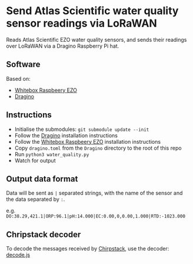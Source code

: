 # Send Atlas Scientific water quality sensor readings via LoRaWAN

Reads Atlas Scientific EZO water quality sensors, and sends their readings over LoRaWAN via a Dragino Raspberry Pi hat.

## Software

Based on:

* [Whitebox Raspbeery EZO](https://github.com/whitebox-labs/whitebox-raspberry-ezo)
* [Dragino](https://github.com/BNNorman/dragino-1)

## Instructions

* Initialise the submodules: `git submodule update --init`
* Follow the [Dragino](https://github.com/BNNorman/dragino-1#installation-compute-nodes-version) installation instructions
* Follow the [Whitebox Raspbeery EZO](https://github.com/whitebox-labs/whitebox-raspberry-ezo#i2c-mode) installation instructions
* Copy `dragino.toml` from the `Dragino` directory to the root of this repo
* Run `python3 water_quality.py`
* Watch for output

## Output data format

Data will be sent as `|` separated strings, with the name of the sensor and the data separated by `:`.

e.g. `DO:38.29,421.1|ORP:96.1|pH:14.000|EC:0.00,0,0.00,1.000|RTD:-1023.000`

## Chripstack decoder

To decode the messages received by [Chirpstack](https://www.chirpstack.io), use the decoder: [decode.js](decode.js)
